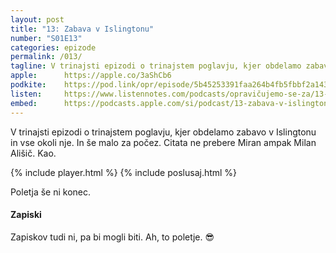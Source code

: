 ```yaml
---
layout: post
title: "13: Zabava v Islingtonu"
number: "S01E13"
categories: epizode
permalink: /013/
tagline: V trinajsti epizodi o trinajstem poglavju, kjer obdelamo zabavo v Islingtonu in vse okoli nje. In še malo za počez. Citata ne prebere Miran ampak Milan Ališič. Kao.
apple:		https://apple.co/3aShCb6
podkite:	https://pod.link/opr/episode/5b45253391faa264b4fb5fbbf2a143fb
listen:		https://www.listennotes.com/podcasts/opravičujemo-se-za/13-zabava-v-islingtonu-J3wtWBs75QO/embed/
embed:		https://podcasts.apple.com/si/podcast/13-zabava-v-islingtonu/id1514750013?i=1000488977064
---
```


V trinajsti epizodi o trinajstem poglavju, kjer obdelamo zabavo v Islingtonu in vse okoli nje. In še malo za počez. Citata ne prebere Miran ampak Milan Ališič. Kao.

{% include player.html %}
{% include poslusaj.html %}

Poletja še ni konec. 

#### Zapiski

Zapiskov tudi ni, pa bi mogli biti. Ah, to poletje. 😎 